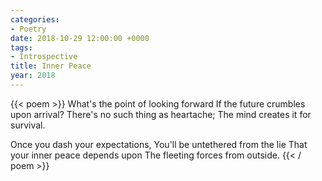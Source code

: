 ```yaml
---
categories:
- Poetry
date: 2018-10-29 12:00:00 +0000
tags:
- Introspective
title: Inner Peace
year: 2018
---
```

{{< poem >}}
What's the point of looking forward
If the future crumbles upon arrival?
There's no such thing as heartache;
The mind creates it for survival.

Once you dash your expectations,
You'll be untethered from the lie
That your inner peace depends upon
The fleeting forces from outside.
{{< / poem >}}